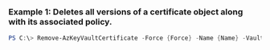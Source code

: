 ### Example 1: Deletes all versions of a certificate object along with its associated policy.
```powershell
PS C:\> Remove-AzKeyVaultCertificate -Force {Force} -Name {Name} -VaultName {VaultName}
```


